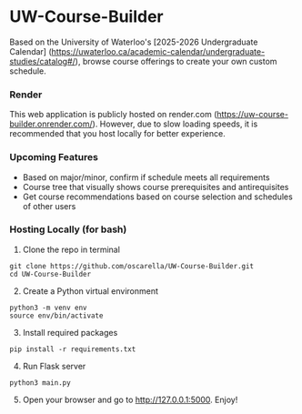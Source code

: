 # UW-Course-Builder

Based on the University of Waterloo's [2025-2026 Undergraduate Calendar] (https://uwaterloo.ca/academic-calendar/undergraduate-studies/catalog#/),
browse course offerings to create your own custom schedule.

### Render
This web application is publicly hosted on render.com (https://uw-course-builder.onrender.com/). However, due to slow loading speeds,
it is recommended that you host locally for better experience.

### Upcoming Features
- Based on major/minor, confirm if schedule meets all requirements
- Course tree that visually shows course prerequisites and antirequisites
- Get course recommendations based on course selection and schedules of other users

### Hosting Locally (for bash)
1. Clone the repo in terminal
```
git clone https://github.com/oscarella/UW-Course-Builder.git
cd UW-Course-Builder
```
2. Create a Python virtual environment
```
python3 -m venv env
source env/bin/activate
```
3. Install required packages
```
pip install -r requirements.txt
```
4. Run Flask server
```
python3 main.py
```
5. Open your browser and go to http://127.0.0.1:5000. Enjoy!
